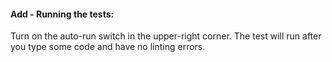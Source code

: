 #### Add - Running the tests:
Turn on the auto-run switch in the upper-right corner. The test will run after you type some code and have no linting errors.
